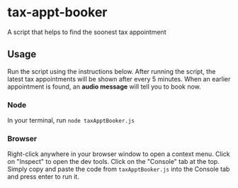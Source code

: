 # tax-appt-booker
A script that helps to find the soonest tax appointment

## Usage

Run the script using the instructions below. After running the script, the latest tax appointments will be shown after every 5 minutes. When an earlier appointment is found, an **audio message** will tell you to book now.

### Node

In your terminal, run `node taxApptBooker.js`

### Browser

Right-click anywhere in your browser window to open a context menu. Click on "Inspect" to open the dev tools. Click on the "Console" tab at the top. Simply copy and paste the code from `taxApptBooker.js` into the Console tab and press enter to run it.
